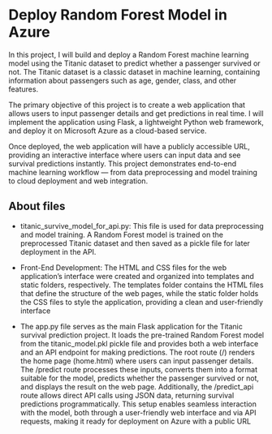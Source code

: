 
# Deploy Random Forest Model in Azure

In this project, I will build and deploy a Random Forest machine learning model using the Titanic dataset to predict whether a passenger survived or not. The Titanic dataset is a classic dataset in machine learning, containing information about passengers such as age, gender, class, and other features.

The primary objective of this project is to create a web application that allows users to input passenger details and get predictions in real time. I will implement the application using Flask, a lightweight Python web framework, and deploy it on Microsoft Azure as a cloud-based service.

Once deployed, the web application will have a publicly accessible URL, providing an interactive interface where users can input data and see survival predictions instantly. This project demonstrates end-to-end machine learning workflow — from data preprocessing and model training to cloud deployment and web integration.


## About files

* titanic_survive_model_for_api.py: This file is used for data preprocessing and model training. A Random Forest model is trained on the preprocessed Titanic dataset and then saved as a pickle file for later deployment in the API.

* Front-End Development: The HTML and CSS files for the web application’s interface were created and organized into templates and static folders, respectively. The templates folder contains the HTML files that define the structure of the web pages, while the static folder holds the CSS files to style the application, providing a clean and user-friendly interface

* The app.py file serves as the main Flask application for the Titanic survival prediction project. It loads the pre-trained Random Forest model from the titanic_model.pkl pickle file and provides both a web interface and an API endpoint for making predictions. The root route (/) renders the home page (home.html) where users can input passenger details. The /predict route processes these inputs, converts them into a format suitable for the model, predicts whether the passenger survived or not, and displays the result on the web page. Additionally, the /predict_api route allows direct API calls using JSON data, returning survival predictions programmatically. This setup enables seamless interaction with the model, both through a user-friendly web interface and via API requests, making it ready for deployment on Azure with a public URL
